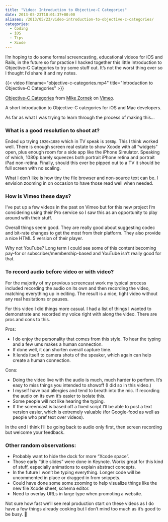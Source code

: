 ```yaml
---
title: "Video: Introduction to Objective-C Categories"
date: 2013-05-23T18:01:37+00:00
aliases: /2013/05/23/video-introduction-to-objective-c-categories/
categories:
  - Coding
  - iOS
  - Tips
  - Xcode
---
```


I&#8217;m hoping to do some formal screencasting, educational videos for iOS and Rails, in the future so for practice I hacked together this little Introduction to Objective-C Categories to try some stuff out. It&#8217;s not the worst thing ever so I thought I&#8217;d share it and my notes.

{{< video filename="objective-c-categories.mp4" title="Introduction to Objective-C Categories" >}}

[Objective-C Categories][1] from [Mike Zornek][2] on [Vimeo][3].

A short introduction to Objective-C categories for iOS and Mac developers.

As far as what I was trying to learn through the process of making this&#8230;

### What is a good resolution to shoot at?

Ended up trying `1920x1080` which in TV speak is `1080p`. This I think worked well. There is enough screen real estate to show Xcode with all &#8220;widgets&#8221; open, plus enough room for a side app like the iPhone Simulator. Speaking of which, 1080p barely squeezes both portrait iPhone retina and portrait iPad non-retina. Finally, should this ever be pipped out to a TV it should be full screen with no scaling.

What I don&#8217;t like is how tiny the file browser and non-source text can be. I envision zooming in on occasion to have those read well when needed.

### How is Vimeo these days?

I&#8217;ve put up a few videos in the past on Vimeo but for this new project I&#8217;m considering using their Pro service so I saw this as an opportunity to play around with their stuff.

Overall things seem good. They are really good about suggesting codec and bit-rate changes to get the most from their platform. They also provide a nice HTML 5 version of their player.

Why not YouTube? Long term I could see some of this content becoming pay-for or subscriber/membership-based and YouTube isn&#8217;t really good for that.

### To record audio before video or with video?

For the majority of my previous screencast work my typical process included recording the audio on its own and then recording the video, matching everything up in editing. The result is a nice, tight video without any real hesitations or pauses.

For this video I did things more casual. I had a list of things I wanted to demonstrate and recorded my voice right with along the video. There are pros and cons to this.

Pros:

- I do enjoy the personality that comes from this style. To hear the typing and a few ums makes a human connection.
- If done well, it can shorten overall capture time.
- It lends itself to camera shots of the speaker, which again can help create a human connection.

Cons:

- Doing the video live with the audio is much, much harder to perform. It&#8217;s easy to miss things you intended to showoff (I did so in this video.)
- I myself have bad allergies and tend to breath into the mic. If recording the audio on its own it&#8217;s easier to isolate this.
- Some people will not like hearing the typing.
- If the screencast is based off a fixed script I&#8217;ll be able to post a text version easier, which is extremely valuable (for Google-food as well as people who pref text over videos).

In the end I think I&#8217;ll be going back to audio only first, then screen recording but welcome your feedback.

### Other random observations:

- Probably want to hide the dock for more &#8220;Xcode space&#8221;.
- Those early &#8220;title slides&#8221; were done in Keynote. Works great for this kind of stuff, especially animations to explain abstract concepts.
- In the future I won&#8217;t be typing everything. Longer code will be uncommented in place or dragged in from snippets.
- Could have done some some zooming to help visualize things like the new file Xcode sheet, schema editor.
- Need to overlay URLs in large type when promoting a website.

Not sure how fast we&#8217;ll see real production start on these videos as I do have a few things already cooking but I don&#8217;t mind too much as it&#8217;s good to be busy. 🙂

[1]: http://vimeo.com/66535170
[2]: http://vimeo.com/zorn711
[3]: http://vimeo.com
